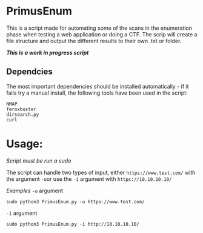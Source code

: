 # PrimusEnum
This is a script made for automating some of the scans in the enumeration phase when testing a web application or doing a CTF. The scrip will create a file structure and output the different results to their own .txt or folder.

***This is a work in progress script***

## Dependcies 
The most important dependencies should be installed automatically - if it fails try a manual install, the following tools have been used in the script:
```
NMAP
feroxbuster
dirsearch.py
curl
```

# Usage:
*Script must be run a sudo*

The script can handle two types of input, either `https://www.test.com/` with the argument `-u`or use the `-i` argument with `https://10.10.10.10/`

*Examples*
`-u` argument
```
sudo python3 PrimusEnum.py -u https://www.test.com/  
```
`-i` argument 
```
sudo python3 PrimusEnum.py -i http://10.10.10.10/  
```
